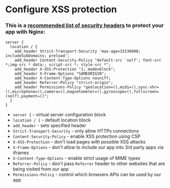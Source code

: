 # Configure XSS protection

### This is a [recommended list of security headers](https://webdock.io/en/docs/how-guides/security-guides/how-to-configure-security-headers-in-nginx-and-apache) to protect your app with Nginx:

```nginx
server {
  location / {
    add_header Strict-Transport-Security 'max-age=31536000; includeSubDomains; preload';
    add_header Content-Security-Policy "default-src 'self'; font-src *;img-src * data:; script-src *; style-src *";
    add_header X-XSS-Protection "1; mode=block";
    add_header X-Frame-Options "SAMEORIGIN";
    add_header X-Content-Type-Options nosniff;
    add_header Referrer-Policy "strict-origin";
    add_header Permissions-Policy "geolocation=(),midi=(),sync-xhr=(),microphone=(),camera=(),magnetometer=(),gyroscope=(),fullscreen=(self),payment=()";
  }
}
```

- `server {` - virtual server configuration block
- `location / {` - default location block
- `add_header` - sets specified header
- `Strict-Transport-Security` - only allow HTTPs connections
- `Content-Security-Policy` - enable XSS protection using CSP
- `X-XSS-Protection` - don't load pages with possible XSS attacks
- `X-Frame-Options` - don't allow to include our app into 3rd party apps via iframes
- `X-Content-Type-Options` - enable strict usage of MIME types 
- `Referrer-Policy` - don't pass `Referrer` header to other websites that are being visited from our app 
- `Permissions-Policy` - control which browsers APIs can be used by our app


